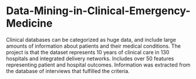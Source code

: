 # Data-Mining-in-Clinical-Emergency-Medicine
Clinical databases can be categorized as huge data, and include large amounts of information about patients and their medical conditions. The project is that the dataset represents 10 years of clinical care in 130 hospitals and integrated delivery networks. Includes over 50 features representing patient and hospital outcomes. Information was extracted from the database of interviews that fulfilled the criteria.
